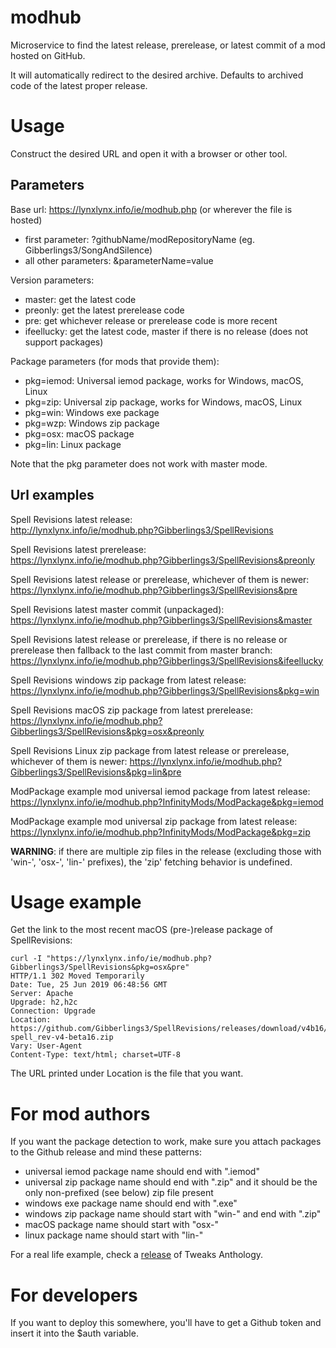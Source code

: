 # modhub
Microservice to find the latest release, prerelease, or latest commit of a mod hosted on GitHub.

It will automatically redirect to the desired archive. Defaults to archived code of the latest proper release.

# Usage
Construct the desired URL and open it with a browser or other tool.

## Parameters
Base url: https://lynxlynx.info/ie/modhub.php (or wherever the file is hosted)
 * first parameter: ?githubName/modRepositoryName (eg. Gibberlings3/SongAndSilence)
 * all other parameters: &parameterName=value

Version parameters:
 * master: get the latest code
 * preonly: get the latest prerelease code
 * pre: get whichever release or prerelease code is more recent
 * ifeellucky: get the latest code, master if there is no release (does not support packages)

Package parameters (for mods that provide them):
 * pkg=iemod: Universal iemod package, works for Windows, macOS, Linux
 * pkg=zip: Universal zip package, works for Windows, macOS, Linux
 * pkg=win: Windows exe package
 * pkg=wzp: Windows zip package
 * pkg=osx: macOS package
 * pkg=lin: Linux package

Note that the pkg parameter does not work with master mode.

## Url examples
Spell Revisions latest release:  
http://lynxlynx.info/ie/modhub.php?Gibberlings3/SpellRevisions

Spell Revisions latest prerelease:  
https://lynxlynx.info/ie/modhub.php?Gibberlings3/SpellRevisions&preonly

Spell Revisions latest release or prerelease, whichever of them is newer:  
https://lynxlynx.info/ie/modhub.php?Gibberlings3/SpellRevisions&pre

Spell Revisions latest master commit (unpackaged):  
https://lynxlynx.info/ie/modhub.php?Gibberlings3/SpellRevisions&master

Spell Revisions latest release or prerelease, if there is no release or prerelease then fallback to the last commit from master branch:  
https://lynxlynx.info/ie/modhub.php?Gibberlings3/SpellRevisions&ifeellucky

Spell Revisions windows zip package from latest release:
https://lynxlynx.info/ie/modhub.php?Gibberlings3/SpellRevisions&pkg=win

Spell Revisions macOS zip package from latest prerelease:
https://lynxlynx.info/ie/modhub.php?Gibberlings3/SpellRevisions&pkg=osx&preonly

Spell Revisions Linux zip package from latest release or prerelease, whichever of them is newer:
https://lynxlynx.info/ie/modhub.php?Gibberlings3/SpellRevisions&pkg=lin&pre

ModPackage example mod universal iemod package from latest release:
https://lynxlynx.info/ie/modhub.php?InfinityMods/ModPackage&pkg=iemod

ModPackage example mod universal zip package from latest release:
https://lynxlynx.info/ie/modhub.php?InfinityMods/ModPackage&pkg=zip

**WARNING**: if there are multiple zip files in the release (excluding those with 'win-', 'osx-', 'lin-' prefixes), the 'zip' fetching behavior is undefined.

# Usage example

Get the link to the most recent macOS (pre-)release package of SpellRevisions:

    curl -I "https://lynxlynx.info/ie/modhub.php?Gibberlings3/SpellRevisions&pkg=osx&pre"
    HTTP/1.1 302 Moved Temporarily
    Date: Tue, 25 Jun 2019 06:48:56 GMT
    Server: Apache
    Upgrade: h2,h2c
    Connection: Upgrade
    Location: https://github.com/Gibberlings3/SpellRevisions/releases/download/v4b16/osx-spell_rev-v4-beta16.zip
    Vary: User-Agent
    Content-Type: text/html; charset=UTF-8

The URL printed under Location is the file that you want.

# For mod authors
If you want the package detection to work, make sure you attach packages to the Github release and mind these patterns:
 * universal iemod package name should end with ".iemod"
 * universal zip package name should end with ".zip" and it should be the only non-prefixed (see below) zip file present
 * windows exe package name should end with ".exe"
 * windows zip package name should start with "win-" and end with ".zip"
 * macOS package name should start with "osx-"
 * linux package name should start with "lin-"

For a real life example, check a [release](https://github.com/Gibberlings3/Tweaks-Anthology/releases) of Tweaks Anthology.
 
# For developers
If you want to deploy this somewhere, you'll have to get a Github token and insert it into the $auth variable.
